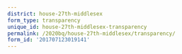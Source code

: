 ```yaml
---
district: house-27th-middlesex
form_type: transparency
unique_id: house-27th-middlesex-transparency
permalink: /2020bq/house-27th-middlesex/transparency/
form_id: '201707123019141'
---
```

